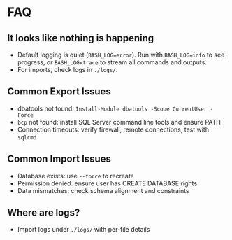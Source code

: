 # FAQ

## It looks like nothing is happening
- Default logging is quiet (`BASH_LOG=error`). Run with `BASH_LOG=info` to see progress, or `BASH_LOG=trace` to stream all commands and outputs.
- For imports, check logs in `./logs/`.

## Common Export Issues
- dbatools not found: `Install-Module dbatools -Scope CurrentUser -Force`
- `bcp` not found: install SQL Server command line tools and ensure PATH
- Connection timeouts: verify firewall, remote connections, test with `sqlcmd`

## Common Import Issues
- Database exists: use `--force` to recreate
- Permission denied: ensure user has CREATE DATABASE rights
- Data mismatches: check schema alignment and constraints

## Where are logs?
- Import logs under `./logs/` with per-file details
